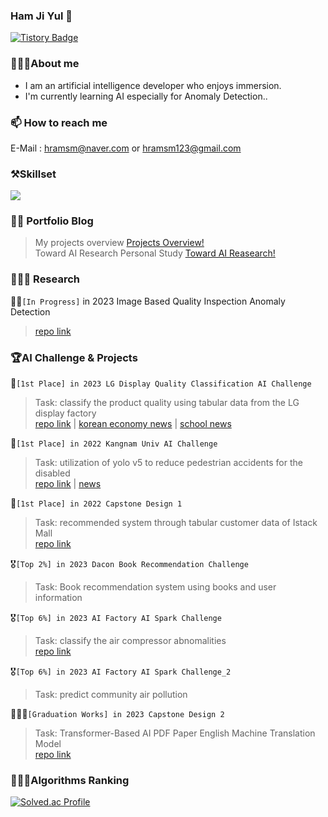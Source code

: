 ### Ham Ji Yul 👋
[![Tistory Badge](https://img.shields.io/badge/Tech%20Blog-555263?style=flat&logoColor=white)]("[https://cocoon1787.tistory.com](https://acidic-silence-606.notion.site/4213c3e3c58a4c4cbb60d2f2753e0321)/)
<!--
**YUL-git/YUL-git** is a ✨ _special_ ✨ repository because its `README.md` (this file) appears on your GitHub profile.

Here are some ideas to get you started:

- 🔭 I’m currently working on ...
- 🌱 I’m currently learning ...
- 👯 I’m looking to collaborate on ...
- 🤔 I’m looking for help with ...
- 💬 Ask me about ...
- 📫 How to reach me: ...
- 😄 Pronouns: ...
- ⚡ Fun fact: ...
-->
### 💁🏻‍♂️About me
* I am an artificial intelligence developer who enjoys immersion.
* I'm currently learning AI especially for Anomaly Detection..

### 📫 How to reach me  
E-Mail : hramsm@naver.com or hramsm123@gmail.com  

### ⚒️Skillset  
<img src="https://img.shields.io/badge/Sklearn-yelow?style=for-the-badge&logo=scikitlearn&logoColor=#F7931E"/>

### 👀✨ Portfolio Blog
> My projects overview [Projects Overview!](https://machine-learning-research.notion.site/ML-DL-Engineer-18d10d06532d4421bd26811afb348407)  
> Toward AI Research Personal Study [Toward AI Reasearch!](https://machine-learning-research.notion.site/4213c3e3c58a4c4cbb60d2f2753e0321)  

### 👨🏻‍🔬 Research  
🥽🧪`[In Progress]` in 2023 Image Based Quality Inspection Anomaly Detection
>[repo link](https://github.com/YUL-git/memae-anomaly-detection)
  
### 🏆AI Challenge & Projects  
🥇`[1st Place] in 2023 LG Display Quality Classification AI Challenge`  
>Task: classify the product quality using tabular data from the LG display factory  
>[repo link](https://github.com/YUL-git/2023-LG-DISPLAY-Quality-Classification-1st-place-Solution) | [korean economy news](https://www.hankyung.com/it/article/202304071562g) | [school news](https://web.kangnam.ac.kr/menu/board/info/91e87af8a39d7468a705e907abd020d5.do?encMenuSeq=f27334797be7f56644db09015634bf5b&encMenuBoardSeq=4f29b32e9c7ad0830c87df51e8e3ffdc)

🥇`[1st Place] in 2022 Kangnam Univ AI Challenge`  
>Task: utilization of yolo v5 to reduce pedestrian accidents for the disabled  
>[repo link](https://github.com/YUL-git/2022_probono_object_detection_by_yolov5_1st_place_solution) | [news](https://ace.kangnam.ac.kr/menu/board/info/f3a3bfbbc5715e4180657f71177d8bcf.do?scrtWrtiYn=false&encMenuSeq=5a1dc776d71dae825ed365be75187a1e&encMenuBoardSeq=d5e08d8b9aee4051aecbcd81986670b8)

🥇`[1st Place] in 2022 Capstone Design 1`
>Task: recommended system through tabular customer data of Istack Mall  
>[repo link](https://github.com/YUL-git/Python-Recommandation)

🎖️`[Top 2%] in 2023 Dacon Book Recommendation Challenge`
>Task: Book recommendation system using books and user information  

🎖️`[Top 6%] in 2023 AI Factory AI Spark Challenge`  
>Task: classify the air compressor abnomalities  
>[repo link](https://github.com/YUL-git/2023_AI_Factory_Outlier_Detection_Air_Compressor_faults_Top_6_Solution)  

🎖️`[Top 6%] in 2023 AI Factory AI Spark Challenge_2`  
>Task: predict community air pollution  
  
👨🏻‍🎓`[Graduation Works] in 2023 Capstone Design 2`  
>Task: Transformer-Based AI PDF Paper English Machine Translation Model  
>[repo link](https://github.com/YUL-git/2023_Capstone_Design_Graduate_Work/blob/main/README.md)  
   
  
### 👨🏻‍💻Algorithms Ranking  
[![Solved.ac Profile](http://mazassumnida.wtf/api/v2/generate_badge?boj=hramsm)](https://solved.ac/hramsm/)
